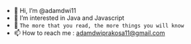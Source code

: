 - 👋 Hi, I’m @adamdwi11
- 👀 I’m interested in Java and Javascript
- 🌱 `The more that you read, the more things you will know`
- 📫 How to reach me : adamdwiprakosa11@gmail.com

<!---
adamdwi11/adamdwi11 is a ✨ special ✨ repository because its `README.md` (this file) appears on your GitHub profile.
You can click the Preview link to take a look at your changes.
--->
